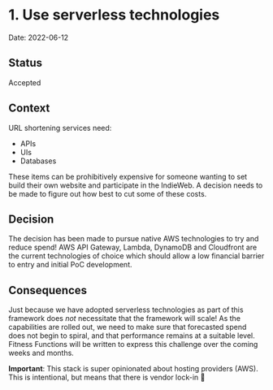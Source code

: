 # 1. Use serverless technologies

Date: 2022-06-12

## Status

Accepted

## Context

URL shortening services need:

- APIs
- UIs
- Databases

These items can be prohibitively expensive for someone wanting to set build their own website and participate in the IndieWeb. A decision needs to be made to figure out how best to cut some of these costs.

## Decision

The decision has been made to pursue native AWS technologies to try and reduce spend! AWS API Gateway, Lambda, DynamoDB and Cloudfront are the current technologies of choice which should allow a low financial barrier to entry and initial PoC development.

## Consequences

Just because we have adopted serverless technologies as part of this framework does _not_ necessitate that the framework will scale! As the capabilities are rolled out, we need to make sure that forecasted spend does not begin to spiral, and that performance remains at a suitable level. Fitness Functions will be written to express this challenge over the coming weeks and months.

**Important**: This stack is super opinionated about hosting providers (AWS). This is intentional, but means that there is vendor lock-in 🤷
